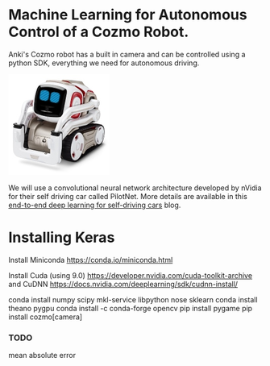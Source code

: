 # Machine Learning for Autonomous Control of a Cozmo Robot. 

Anki's Cozmo robot has a built in camera and can be controlled using a python SDK, everything we need for autonomous driving.

![cozmo](images/cozmo.jpg)

We will use a convolutional neural network architecture developed by nVidia for their self driving car called PilotNet. More details are available in this [end-to-end deep learning for self-driving cars](https://devblogs.nvidia.com/deep-learning-self-driving-cars/) blog.



# Installing Keras

Install Miniconda
https://conda.io/miniconda.html

Install Cuda (using 9.0)
https://developer.nvidia.com/cuda-toolkit-archive
and CuDNN
https://docs.nvidia.com/deeplearning/sdk/cudnn-install/

conda install numpy scipy mkl-service libpython nose sklearn
conda install theano pygpu
conda install -c conda-forge opencv 
pip install pygame 
pip install cozmo[camera]

### TODO
mean absolute error
